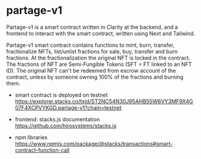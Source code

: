 # partage-v1
Partage-v1 is a smart contract written in Clarity at the backend, and a frontend to interact with the smart contract, written using Next and Tailwind.

Partage-v1 smart contract contains functions to mint, burn, transfer, fractionalize NFTs, list/unlist fractions for sale, buy, transfer and burn fractions. At the fractionalization the original NFT is locked in the contract. The fractions of NFT are Semi-Fungible Tokens (SFT = FT linked to an NFT ID). The original NFT can't be redeemed from escrow account of the contract, unless by someone owning 100% of the fractions and burning them. 

- smart contract is deployed on testnet https://explorer.stacks.co/txid/ST2NC54N30J95AHB55W6VY3MF9X4G07F4XCPVYKGD.partage-v1?chain=testnet

- frontend: stacks.js documentation https://github.com/hirosystems/stacks.js 

- npm libraries https://www.npmjs.com/package/@stacks/transactions#smart-contract-function-call
